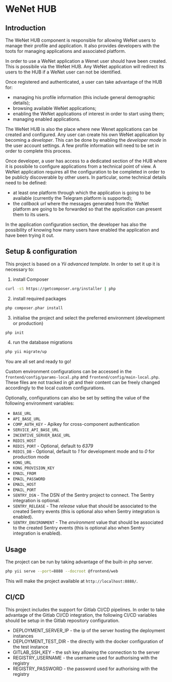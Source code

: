 # WeNet HUB

## Introduction

The WeNet HUB component is responsible for allowing WeNet users to manage their profile and application.
It also provides developers with the toots for managing applications and associated platform.

In order to use a WeNet application a Wenet user should have been created.
This is possibile via the WeNet HUB. Any WeNet application will redirect its users to the HUB if a WeNet user can not be identified.

Once registered and authenticated, a user can take advantage of the HUB for:

* managing his profile information (this include general demographic details);
* browsing available WeNet applications;
* enabling the WeNet applications of interest in order to start using them;
* managing enabled applications.

The WeNet HUB is also the place where new Wenet applications can be created and configured.
Any user can create his own WeNet application by becoming a *developer*.
This can be done by enabling the *developer mode* in the user account settings.
A few profile information will need to be set in order to complete this process.

Once developer, a user has access to a dedicated section of the HUB where it is possibile to configure applications from a technical point of view.
A WeNet application requires all the configuration to be completed in order to be publicly discoverable by other users.
In particular, some technical details need to be defined:

* at least one platform through which the application is going to be available (currently the Telegram platform is supported);
* the *callback url* where the messages generated from the WeNet platform are going to be forwarded so that the application can present them to its users.

In the application configuration section, the developer has also the possibility of knowing how many users have enabled the application and have been trying it out.


## Setup & configuration

This project is based on a _Yii advanced template_.
In order to set it up it is necessary to:

1. install Composer

```bash
curl -sS https://getcomposer.org/installer | php
```

2. install required packages

```bash
php composer.phar install
```

3. initialise the project and select the preferred environment (development or production)

```bash
php init
```

4. run the database migrations

```bash
php yii migrate/up
```

You are all set and ready to go!

Custom environment configurations can be accessed in the `frontend/config/params-local.php` and `frontend/config/main-local.php`. These files are not tracked in git and their content can be freely changed accordingly to the local custom configurations.

Optionally, configurations can also be set by setting the value of the following environment variables:

* `BASE_URL`
* `API_BASE_URL`
* `COMP_AUTH_KEY` - Apikey for cross-component authentication
* `SERVICE_API_BASE_URL`
* `INCENTIVE_SERVER_BASE_URL`
* `REDIS_HOST`
* `REDIS_PORT` - Optional, default to *6379*
* `REDIS_DB` - Optional, default to *1* for development mode and to *0* for production mode
* `KONG_URL`
* `KONG_PROVISION_KEY`
* `EMAIL_FROM`
* `EMAIL_PASSWORD`
* `EMAIL_HOST`
* `EMAIL_PORT`
* `SENTRY_DSN` - The DSN of the Sentry project to connect. The Sentry integration is optional.
* `SENTRY_RELEASE` - The _release_ value that should be associated to the created Sentry events (this is optional also when Sentry integration is enabled).
* `SENTRY_ENVIRONMENT` - The _environment_ value that should be associated to the created Sentry events (this is optional also when Sentry integration is enabled).


## Usage

The project can be run by taking advantage of the built-in php server.

```bash
php yii serve --port=8888 --docroot @frontend/web
```

This will make the project available at `http://localhost:8888/`.


## CI/CD

This project includes the support for Gitlab CI/CD pipelines.
In order to take advantage of the Gitlab CI/CD integration, the following CI/CD variables should be setup in the Gitlab repository configuration.

* DEPLOYMENT_SERVER_IP - the ip of the server hosting the deployment instances
* DEPLOYMENT_TEST_DIR - the directly with the docker configuration of the test instance
* GITLAB_SSH_KEY - the ssh key allowing the connection to the server
* REGISTRY_USERNAME - the username used for authorising with the registry
* REGISTRY_PASSWORD - the password used for authorising with the registry
